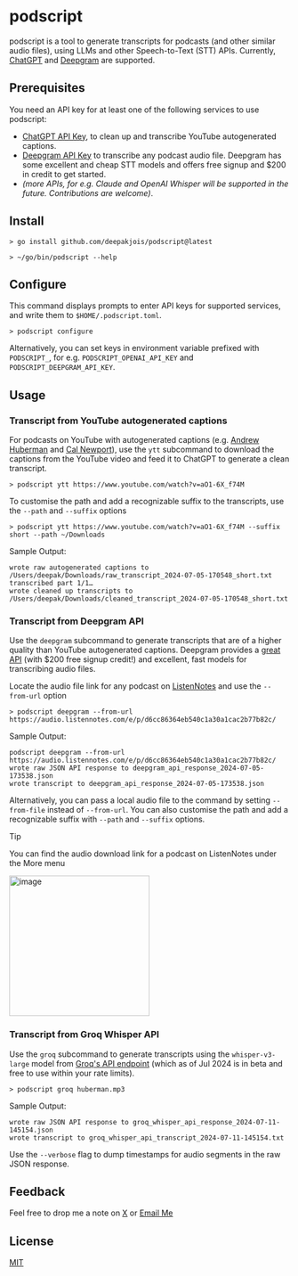 # podscript
podscript is a tool to generate transcripts for podcasts (and other similar audio files), using LLMs and other Speech-to-Text (STT) APIs. Currently, [ChatGPT](https://platform.openai.com/docs/overview) and [Deepgram](https://playground.deepgram.com/?endpoint=listen&smart_format=true&language=en&model=nova-2) are supported.

## Prerequisites
You need an API key for at least one of the following services to use podscript:
* [ChatGPT API Key](https://platform.openai.com/api-keys), to clean up and transcribe YouTube autogenerated captions.
* [Deepgram API Key](https://developers.deepgram.com/docs/make-your-first-api-request#create-a-deepgram-api-key) to transcribe any podcast audio file. Deepgram has some excellent and cheap STT models and offers free signup and $200 in credit to get started.
* _(more APIs, for e.g. Claude and OpenAI Whisper will be supported in the future. Contributions are welcome)_.

## Install

```shell
> go install github.com/deepakjois/podscript@latest

> ~/go/bin/podscript --help
```

## Configure
This command displays prompts to enter API keys for supported services, and write them to `$HOME/.podscript.toml`. 
```shell
> podscript configure
```

Alternatively, you can set keys in environment variable prefixed with `PODSCRIPT_`, for e.g. `PODSCRIPT_OPENAI_API_KEY` and `PODSCRIPT_DEEPGRAM_API_KEY`.

## Usage
### Transcript from YouTube autogenerated captions
For podcasts on YouTube with autogenerated captions (e.g. [Andrew Huberman](https://www.youtube.com/watch?v=WFcYF_pxLgA) and [Cal Newport](https://www.youtube.com/watch?v=OvlfCW3Ec1g)), use the `ytt` subcommand to download the captions from the YouTube video and feed it to ChatGPT to generate a clean transcript.

```shell
> podscript ytt https://www.youtube.com/watch?v=aO1-6X_f74M
```

To customise the path and add a recognizable suffix to the transcripts, use the `--path` and `--suffix` options

```shell
> podscript ytt https://www.youtube.com/watch?v=aO1-6X_f74M --suffix short --path ~/Downloads
```

Sample Output:
```text
wrote raw autogenerated captions to /Users/deepak/Downloads/raw_transcript_2024-07-05-170548_short.txt
transcribed part 1/1…
wrote cleaned up transcripts to /Users/deepak/Downloads/cleaned_transcript_2024-07-05-170548_short.txt
```

### Transcript from Deepgram API
Use the `deepgram` subcommand to generate transcripts that are of a higher quality than YouTube autogenerated captions. Deepgram provides a [great API](https://playground.deepgram.com/?endpoint=listen&smart_format=true&language=en&model=nova-2) (with $200 free signup credit!) and excellent, fast models for transcribing audio files.

Locate the audio file link for any podcast on [ListenNotes](https://www.listennotes.com/) and use the `--from-url` option

```shell
> podscript deepgram --from-url  https://audio.listennotes.com/e/p/d6cc86364eb540c1a30a1cac2b77b82c/
```

Sample Output:
```text
podscript deepgram --from-url  https://audio.listennotes.com/e/p/d6cc86364eb540c1a30a1cac2b77b82c/
wrote raw JSON API response to deepgram_api_response_2024-07-05-173538.json
wrote transcript to deepgram_api_response_2024-07-05-173538.json
```

Alternatively, you can pass a local audio file to the command by setting `--from-file` instead of `--from-url`. You can also customise the path and add a recognizable suffix with `--path` and `--suffix` options.

> [!TIP]
> You can find the audio download link for a podcast on ListenNotes under the More menu
> 
> <img width="252" alt="image" src="https://github.com/deepakjois/podscript/assets/5342/1f400964-e575-4f59-9de0-ee75f386b27d">

### Transcript from Groq Whisper API
Use the `groq` subcommand to generate transcripts using the `whisper-v3-large` model from [Groq's API endpoint](https://console.groq.com/docs/speech-text) (which as of Jul 2024 is in beta and free to use within your rate limits).

```shell
> podscript groq huberman.mp3
```
Sample Output:
```text
wrote raw JSON API response to groq_whisper_api_response_2024-07-11-145154.json
wrote transcript to groq_whisper_api_transcript_2024-07-11-145154.txt
```

Use the `--verbose` flag to dump  timestamps for audio segments in the raw JSON response.

## Feedback

Feel free to drop me a note on [X](https://x.com/debugjois) or [Email Me](mailto:deepak.jois@gmail.com)

## License

[MIT](https://github.com/deepakjois/podscript/raw/main/LICENSE)
